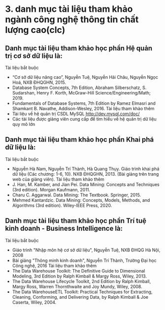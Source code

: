 # 3. danh mục tài liệu tham khảo ngành công nghệ thông tin chất lượng cao(clc)
## Danh mục tài liệu tham khảo học phần Hệ quản trị cơ sở dữ liệu là:
Tài liệu bắt buộc
- “Cơ sở dữ liệu nâng cao”, Nguyễn Tuệ, Nguyễn Hải Châu, Nguyễn Ngọc Hoá, NXB ĐHQGHN, 2015.
- Database System Concepts, 7th Edition, Abraham Silberschatz, S. Sudarshan, Henry F. Korth, McGraw-Hill Science/Engineering/Math; 2019.
- Fundamentals of Database Systems, 7th Edition by Ramez Elmasri and Shamkant B. Navathe, Addison-Wesley, 2016.
Tài liệu tham khảo thêm
- Tài liệu về hệ quản trị CSDL MySQL http://dev.mysql.com/doc/
- Các tài liệu được giảng viên cung cấp để tìm hiểu về hệ quản trị dữ liệu quy mô lớn
## Danh mục tài liệu tham khảo học phần Khai phá dữ liệu là:
Tài liệu bắt buộc
- Nguyễn Hà Nam, Nguyễn Trí Thành, Hà Quang Thụy. Giáo trình khai phá dữ liệu (Các chương: 1-6, 10). NXB ĐHQGHN, 2013. (Bài giảng trên trang web của giảng viên).
Tài liệu tham khảo thêm
- J. Han, M. Kamber, and Jian Pei. Data Mining: Concepts and Techniques (3rd edition). Morgan Kaufmann, 2011.
- Charu C. Aggarwal. Data Mining: The Textbook. Springer, 2015.
- Mehmed Kantardzic. Data Mining: Concepts, Models, Methods, and Algorithms (3rd edition). Wiley-IEEE Press, 2020.
## Danh mục tài liệu tham khảo học phần Trí tuệ kinh doanh - Business Intelligence là:
Tài liệu bắt buộc
- Giáo trình "Nhập môn hệ cơ sở dữ liệu", Nguyễn Tuệ, NXB ĐHQG Hà Nội, 2008
- Bài giảng "Thông minh kinh doanh", Nguyễn Trí Thành, Trường Đại học Công nghệ, 2016
Tài liệu tham khảo thêm
- The Data Warehouse Toolkit: The Definitive Guide to Dimensional Modeling, 3rd Edition by Ralph Kimball & Margy Ross, Wiley, 2013.
- The Data Warehouse Lifecycle Toolkit, 2nd Edition by Ralph Kimball, Margy Ross, Warren Thornthwaite and Joy Mundy, Wiley, 2008.
- The Data WarehouseETL Toolkit: Practical Techniques for Extracting, Cleaning, Conforming, and Delivering Data, by Ralph Kimball & Joe Caserta, Wiley, 2004.
